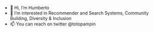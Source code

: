 - 👋 Hi, I’m Humberto
- 👀 I’m interested in Recommender and Search Systems, Community Building, Diversity & Inclusion 
 - 📫 You can reach on twitter @totopampin 

<!---
hcorona/hcorona is a ✨ special ✨ repository because its `README.md` (this file) appears on your GitHub profile.
You can click the Preview link to take a look at your changes.
--->
